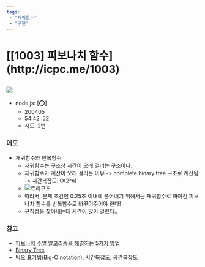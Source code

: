 ```yaml
---
tags: 
 - "재귀함수"
 - "구현"
---
```

<h1> [[1003] 피보나치 함수](http://icpc.me/1003) </h1>

<h2><img src="https://doky.space/assets/icpclev/b5.svg"></h2>
<!-- ![](https://doky.space/assets/icpclev/b5.svg) -->

- node.js: [:o:]
  - 200405
  - 54:42 .52 
  - 시도: 2번

### 메모
 - 재귀함수와 반복함수
   - 재귀함수는 구조상 시간이 오래 걸리는 구조이다.
   - 재귀함수가 계산이 오래 걸리는 이유 -> complete binary tree 구조로 계산됨 -> 시간복잡도: O(2^n)
   - ![트리구조](https://img1.daumcdn.net/thumb/R800x0/?scode=mtistory2&fname=https%3A%2F%2Ft1.daumcdn.net%2Fcfile%2Ftistory%2F216DF84957B87E6125)
   - 따라서, 문제 조건인 0.25초 이내에 풀어내기 위해서는 재귀함수로 짜여진 피보나치 함수를 반복함수로 바꾸어주어야 한다!
   - 규칙성을 찾아내는데 시간이 많이 걸렸다..

### 참고
 - [피보나치 수열 알고리즘을 해결하는 5가지 방법](https://shoark7.github.io/programming/algorithm/%ED%94%BC%EB%B3%B4%EB%82%98%EC%B9%98-%EC%95%8C%EA%B3%A0%EB%A6%AC%EC%A6%98%EC%9D%84-%ED%95%B4%EA%B2%B0%ED%95%98%EB%8A%94-5%EA%B0%80%EC%A7%80-%EB%B0%A9%EB%B2%95)
 - [Binary Tree](https://greatzzo.tistory.com/14)
 - [빅오 표기법(Big-O notation), 시간복잡도, 공간복잡도](https://blog.naver.com/kks227/220769859177)
